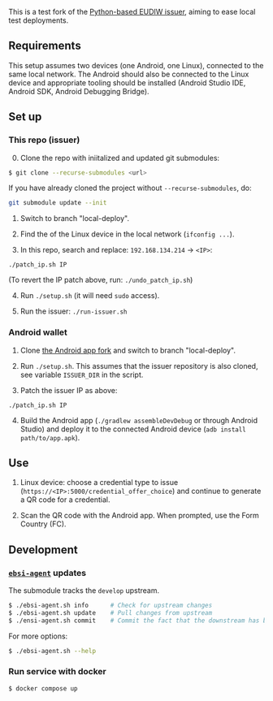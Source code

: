 This is a test fork of the [Python-based EUDIW
issuer](https://github.com/eu-digital-identity-wallet/eudi-srv-web-issuing-eudiw-py/),
aiming to ease local test deployments.

## Requirements

This setup assumes two devices (one Android, one Linux), connected to
the same local network. The Android should also be connected to the
Linux device and appropriate tooling should be installed (Android
Studio IDE, Android SDK, Android Debugging Bridge).

## Set up

### This repo (issuer)

0. Clone the repo with iniitalized and updated git submodules:

```bash
$ git clone --recurse-submodules <url>
```

If you have already cloned the project without `--recurse-submodules`, do:

```bash
git submodule update --init
```

1. Switch to branch "local-deploy".

2. Find the <IP> of the Linux device in the local network (`ifconfig ...`).

3. In this repo, search and replace: `192.168.134.214` -> `<IP>`:
```
./patch_ip.sh IP
```
(To revert the IP patch above, run: `./undo_patch_ip.sh`)

4. Run `./setup.sh` (it will need `sudo` access).

5. Run the issuer: `./run-issuer.sh`

### Android wallet

1. Clone [the Android app fork](https://github.com/gfour/eudi-app-android-wallet-ui)
   and switch to branch "local-deploy".

2. Run `./setup.sh`. This assumes that the issuer repository is also
   cloned, see variable `ISSUER_DIR` in the script.

3. Patch the issuer IP as above:
```
./patch_ip.sh IP
```

4. Build the Android app (`./gradlew assembleDevDebug` or through Android Studio) and deploy
   it to the connected Android device (`adb install path/to/app.apk`).

## Use

1. Linux device: choose a credential type to issue (`https://<IP>:5000/credential_offer_choice`)
   and continue to generate a QR code for a credential.

2. Scan the QR code with the Android app. When prompted, use the Form Country (FC).

## Development

### [`ebsi-agent`](https://github.com/fmerg/ebsi-agent) updates

The submodule tracks the `develop` upstream.

```bash
$ ./ebsi-agent.sh info      # Check for upstream changes
$ ./ebsi-agent.sh update    # Pull changes from upstream
$ ./ensi-agent.sh commit    # Commit the fact that the downstream has been updated
```

For more options:

```bash
$ ./ebsi-agent.sh --help
```

### Run service with docker

```bash
$ docker compose up
```
